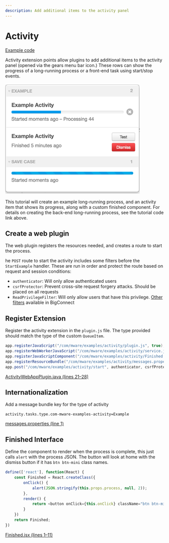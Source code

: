 ```yaml
---
description: Add additional items to the activity panel
---
```


# Activity

[Example code](https://github.com/mware-solutions/doc-examples/tree/master/extension-activity)

Activity extension points allow plugins to add additional items to the activity panel \(opened via the gears menu bar icon.\) These rows can show the progress of a long-running process or a front-end task using start/stop events.

![](../../../../.gitbook/assets/image%20%2858%29.png)

This tutorial will create an example long-running process, and an activity item that shows its progress, along with a custom finished component. For details on creating the back-end long-running process, see the tutorial code link above.

## Create a web plugin

The web plugin registers the resources needed, and creates a route to start the process.

he `POST` route to start the activity includes some filters before the `StartExample` handler. These are run in order and protect the route based on request and session conditions:

* `authenticator`: Will only allow authenticated users
* `csrfProtector`: Prevent cross-site request forgery attacks. Should be placed on all requests
* `ReadPrivilegeFilter`: Will only allow users that have this privilege. [Other filters](https://github.com/mware-solutions/bigconnect-web/tree/master/web-base/src/main/java/com/mware/web/privilegeFilters) available in BigConnect

## Register Extension

Register the activity extension in the `plugin.js` file. The type provided should match the type of the custom `QueueItem`.

```java
app.registerJavaScript("/com/mware/examples/activity/plugin.js", true);
app.registerWebWorkerJavaScript("/com/mware/examples/activity/service.js");
app.registerJavaScriptComponent("/com/mware/examples/activity/Finished.jsx");
app.registerResourceBundle("/com/mware/examples/activity/messages.properties");
app.post("/com/mware/examples/activity/start", authenticator, csrfProtector, ReadPrivilegeFilter.class, StartExample.class);
```

[ActivityWebAppPlugin.java \(lines 21–28\)](https://github.com/mware-solutions/doc-examples/blob/master/extension-activity/src/main/java/com/mware/examples/activity/ActivityWebAppPlugin.java#L21-L28)

## Internationalization

Add a message bundle key for the type of activity

```text
activity.tasks.type.com-mware-examples-activity=Example
```

[messages.properties \(line 1\)](https://github.com/mware-solutions/doc-examples/blob/master/extension-activity/src/main/resources/com/mware/examples/activity/messages.properties#L1)

## **Finished Interface**

Define the component to render when the process is complete, this just calls `alert` with the process JSON. The button will look at home with the dismiss button if it has `btn btn-mini` class names.

```javascript
define(['react'], function(React) {
    const Finished = React.createClass({
        onClick() {
            alert(JSON.stringify(this.props.process, null, 2));
        },
        render() {
            return <button onClick={this.onClick} className="btn btn-mini">Test</button>
        }
    })
    return Finished;
})
```

[Finished.jsx \(lines 1–11\)](https://github.com/mware-solutions/doc-examples/blob/master/extension-activity/src/main/resources/com/mware/examples/activity/Finished.jsx#L1-L11)



